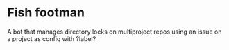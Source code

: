 # Fish footman

A bot that manages directory locks on multiproject repos 
using an issue on a project as config with ?label?
